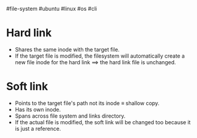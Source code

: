 #file-system  #ubuntu #linux #os #cli 
# Hard link
- Shares the same inode with the target file.
- If the target file is modified, the filesystem will automatically create a new file inode for the hard link $\implies$ the hard link file is unchanged.

# Soft link
- Points to the target file's path not its inode $\equiv$ shallow copy.
- Has its own inode.
- Spans across file system and links directory.
- If the actual file is modified, the soft link will be changed too because it is just a reference.